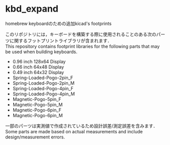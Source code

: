 # kbd_expand
homebrew keyboardのための追加kicad's footprints

このリポジトリには，キーボードを構築する際に使用されることのある次のパーツに関するフットプリントライブラリが含まれます．  
This repository contains footprint libraries for the following parts that may be used when building keyboards.

* 0.96 inch 128x64 Display
* 0.66 inch 64x48 Display
* 0.49 inch 64x32 Display
* Spring-Loaded-Pogo-2pin_F
* Spring-Loaded-Pogo-2pin_M
* Spring-Loaded-Pogo-4pin_F
* Spring-Loaded-Pogo-4pin_M
* Magnetic-Pogo-5pin_F
* Magnetic-Pogo-5pin_M
* Magnetic-Pogo-6pin_F
* Magnetic-Pogo-6pin_M


一部のパーツは実測値で作成されているため設計誤差/測定誤差を含みます．  
Some parts are made based on actual measurements and include design/measurement errors.
